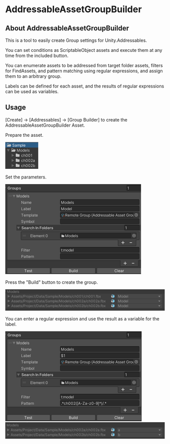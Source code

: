 AddressableAssetGroupBuilder
===

About AddressableAssetGroupBuilder
---
This is a tool to easily create Group settings for Unity.Addressables.

You can set conditions as ScriptableObject assets and execute them at any time from the included button.

You can enumerate assets to be addressed from target folder assets, filters for FindAssets, and pattern matching using regular expressions, and assign them to an arbitrary group.

Labels can be defined for each asset, and the results of regular expressions can be used as variables.



Usage
--- 

[Create] -> [Addressables] -> [Group Builder]
to create the AddressableAssetGroupBuilder Asset.

Prepare the asset.

![](StoreDocument/ProjectView01.png)

Set the parameters.

![](StoreDocument/Inspector01.png)

Press the "Build" button to create the group.

![](StoreDocument/CreatedGroup01.png)

You can enter a regular expression and use the result as a variable for the label.

![](StoreDocument/Inspector02.png)
![](StoreDocument/CreatedGroup02.png)
